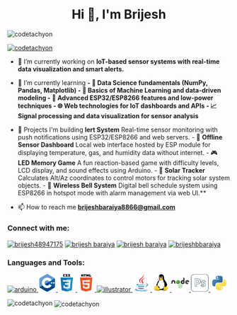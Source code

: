 <h1 align="center">Hi 👋, I'm Brijesh</h1>
<p align="left"> <img src="https://komarev.com/ghpvc/?username=codetachyon&label=Profile%20views&color=0e75b6&style=flat" alt="codetachyon" /> </p>

<p align="left"> <a href="https://github.com/ryo-ma/github-profile-trophy"><img src="https://github-profile-trophy.vercel.app/?username=codetachyon" alt="codetachyon" /></a> </p>

- 🔭 I’m currently working on **IoT-based sensor systems with real-time data visualization and smart alerts.**

- 🌱 I’m currently learning **- 🔢 Data Science fundamentals (NumPy, Pandas, Matplotlib) - 🤖 Basics of Machine Learning and data-driven modeling - 🔧 Advanced ESP32/ESP8266 features and low-power techniques - 🌐 Web technologies for IoT dashboards and APIs - 📈 Signal processing and data visualization for sensor analysis**

- 🚀 Projects I'm building **lert System** Real-time sensor monitoring with push notifications using ESP32/ESP8266 and web servers. - 📡 **Offline Sensor Dashboard** Local web interface hosted by ESP module for displaying temperature, gas, and humidity data without internet. - 🎮 **LED Memory Game** A fun reaction-based game with difficulty levels, LCD display, and sound effects using Arduino. - 🌌 **Solar Tracker** Calculates Alt/Az coordinates to control motors for tracking solar system objects. - 🎵 **Wireless Bell System** Digital bell schedule system using ESP8266 in hotspot mode with alarm management via web UI.**

- 📫 How to reach me **brijeshbaraiya8866@gmail.com**

<h3 align="left">Connect with me:</h3>
<p align="left">
<a href="https://twitter.com/brijesh48947175" target="blank"><img align="center" src="https://raw.githubusercontent.com/rahuldkjain/github-profile-readme-generator/master/src/images/icons/Social/twitter.svg" alt="brijesh48947175" height="30" width="40" /></a>
<a href="https://linkedin.com/in/brijesh baraiya" target="blank"><img align="center" src="https://raw.githubusercontent.com/rahuldkjain/github-profile-readme-generator/master/src/images/icons/Social/linked-in-alt.svg" alt="brijesh baraiya" height="30" width="40" /></a>
<a href="https://fb.com/brijesh baraiya" target="blank"><img align="center" src="https://raw.githubusercontent.com/rahuldkjain/github-profile-readme-generator/master/src/images/icons/Social/facebook.svg" alt="brijesh baraiya" height="30" width="40" /></a>
<a href="https://instagram.com/brijeshbbaraiya" target="blank"><img align="center" src="https://raw.githubusercontent.com/rahuldkjain/github-profile-readme-generator/master/src/images/icons/Social/instagram.svg" alt="brijeshbbaraiya" height="30" width="40" /></a>
</p>

<h3 align="left">Languages and Tools:</h3>
<p align="left"> <a href="https://www.arduino.cc/" target="_blank" rel="noreferrer"> <img src="https://cdn.worldvectorlogo.com/logos/arduino-1.svg" alt="arduino" width="40" height="40"/> </a> <a href="https://www.w3schools.com/cpp/" target="_blank" rel="noreferrer"> <img src="https://raw.githubusercontent.com/devicons/devicon/master/icons/cplusplus/cplusplus-original.svg" alt="cplusplus" width="40" height="40"/> </a> <a href="https://www.w3schools.com/css/" target="_blank" rel="noreferrer"> <img src="https://raw.githubusercontent.com/devicons/devicon/master/icons/css3/css3-original-wordmark.svg" alt="css3" width="40" height="40"/> </a> <a href="https://www.w3.org/html/" target="_blank" rel="noreferrer"> <img src="https://raw.githubusercontent.com/devicons/devicon/master/icons/html5/html5-original-wordmark.svg" alt="html5" width="40" height="40"/> </a> <a href="https://www.adobe.com/in/products/illustrator.html" target="_blank" rel="noreferrer"> <img src="https://www.vectorlogo.zone/logos/adobe_illustrator/adobe_illustrator-icon.svg" alt="illustrator" width="40" height="40"/> </a> <a href="https://www.java.com" target="_blank" rel="noreferrer"> <img src="https://raw.githubusercontent.com/devicons/devicon/master/icons/java/java-original.svg" alt="java" width="40" height="40"/> </a> <a href="https://www.linux.org/" target="_blank" rel="noreferrer"> <img src="https://raw.githubusercontent.com/devicons/devicon/master/icons/linux/linux-original.svg" alt="linux" width="40" height="40"/> </a> <a href="https://nodejs.org" target="_blank" rel="noreferrer"> <img src="https://raw.githubusercontent.com/devicons/devicon/master/icons/nodejs/nodejs-original-wordmark.svg" alt="nodejs" width="40" height="40"/> </a> <a href="https://www.photoshop.com/en" target="_blank" rel="noreferrer"> <img src="https://raw.githubusercontent.com/devicons/devicon/master/icons/photoshop/photoshop-line.svg" alt="photoshop" width="40" height="40"/> </a> <a href="https://www.python.org" target="_blank" rel="noreferrer"> <img src="https://raw.githubusercontent.com/devicons/devicon/master/icons/python/python-original.svg" alt="python" width="40" height="40"/> </a> </p>

<p><img align="left" src="https://github-readme-stats.vercel.app/api/top-langs?username=codetachyon&show_icons=true&locale=en&layout=compact" alt="codetachyon" /></p>

<p>&nbsp;<img align="center" src="https://github-readme-stats.vercel.app/api?username=codetachyon&show_icons=true&locale=en" alt="codetachyon" /></p>
